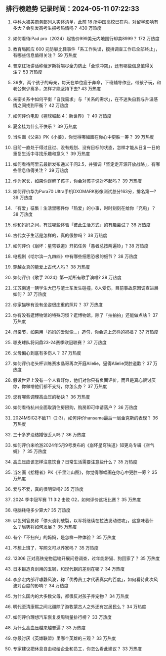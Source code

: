 
## 排行榜趋势 记录时间：2024-05-11 07:22:33
  
  1. 中科大被美商务部列入实体清单，此前 18 所中国高校已在内，对留学影响有多大？会引发高考生报考热情吗？ 430 万热度
    
  2. 如何看待iPad pro（2024）起售价999美元内地国行却卖8999？ 172 万热度
    
  3. 教育局回应 600 元防攀比鞋事件「系工作失误，摸排调查工作已全部终止」，有哪些信息值得关注？ 59 万热度
    
  4. 普京红场讲话称俄罗斯将竭尽全力防止「全球冲突」，还有哪些信息值得关注？ 53 万热度
    
  5. 36岁，两个孩子的母亲，每天在单位疲于奔命，下班辅导作业，带孩子玩，和老公聚少离多，怎样才能坚持下去? 43 万热度
    
  6. 亲密关系中如何平衡「自我需求」与「关系的需求」，在不迷失自我与升温感情之间找到平衡？ 42 万热度
    
  7. 如何评价电影《猩球崛起 4：新世界》？ 40 万热度
    
  8. 夏金桂为什么不快乐？ 39 万热度
    
  9. 当名画《父亲》PK《小姜》，你觉得哪幅画在你心中更胜一筹？ 39 万热度
    
  10. 目前一直处于得过且过、没有规划、没有目标的状态，怎样才能从日复一日的重复生活中寻找乐趣和意义？ 39 万热度
    
  11. 如何看待阿里云最新发布通义千问2.5，并强调「坚定走开源开放战略」，有哪些信息值得关注？ 39 万热度
    
  12. 作为家长，如果你误解了孩子，你会对孩子说对不起吗？ 39 万热度
    
  13. 如何评价华为Pura70 Ultra手机DXOMARK影像测试总分163分，排名第一? 39 万热度
    
  14. 「有爱」征集｜生活里哪件你「热爱」的小事，时时刻刻在给你「充电」？ 38 万热度
    
  15. 你和妈妈之间，有过哪些体验「彼此生活方式」的有趣尝试？ 38 万热度
    
  16. 古代女子生活是怎样的，真的很惨吗？ 38 万热度
    
  17. 如何评价《崩坏：星穹铁道》开拓任务「愚者总按两遍铃」? 38 万热度
    
  18. 电视剧《哈尔滨一九四四》中有哪些细思恐极的细节？ 38 万热度
    
  19. 穿越女真的能爱上古代人吗？ 38 万热度
    
  20. 如何评价《歌手 2024》第一期所有歌手演唱? 38 万热度
    
  21. 江苏南通一辆学生大巴与渣土车发生碰撞，8人受伤，目前事故原因调查进展如何？ 37 万热度
    
  22. 你家猫咪有没有坐姿很庄重的照片？ 37 万热度
    
  23. 你有没有逛博物馆的特殊习惯？逛博物馆，除了「拍拍拍」还能做点啥？ 37 万热度
    
  24. 母亲节，如果用「妈妈的爱就像...」造句，你会送上怎样的祝福？ 37 万热度
    
  25. 哪支球队将问鼎23-24赛季欧冠联赛？ 37 万热度
    
  26. 父母偏心到底有多伤人？ 37 万热度
    
  27. 如何评价老头杯训练赛水晶哥再次开庭Alielie，逼得Alielie哭腔道歉？ 37 万热度
    
  28. 假设世界上没有一个人看好你，他们对你只有负面评价，而且是真心很讨厌你，你做啥他们都不支持，你怎么办？ 37 万热度
    
  29. 您有哪些调理高血压的秘诀？ 36 万热度
    
  30. 如何看待杭州全面取消住房限购，购房即可申请落户？ 36 万热度
    
  31. 2024MSIG2不敌T1（2:3），如何评价hansama最后一局金克斯的表现？ 36 万热度
    
  32. 三十多岁没结婚很丢人吗？ 36 万热度
    
  33. 如何评价米哈游2024年5月9号发布的《崩坏星穹铁道》知更鸟专辑《空气蛹》？ 35 万热度
    
  34. 高血压应该怎样注意饮食？日常生活需要注意些什么？ 35 万热度
    
  35. 当名画《拾穗者》PK《千里江山图》，你觉得哪幅画在你心中更胜一筹？ 35 万热度
    
  36. 爱与不爱，真的很明显吗? 35 万热度
    
  37. 2024 季中冠军赛 T1 3:2 击败 G2，如何评价这场比赛？ 35 万热度
    
  38. 电脑耗电多少算大? 35 万热度
    
  39. 以色列官员称「停火谈判破裂，以军将继续在拉法发动进攻」，这意味着什么？局势将如何发展？ 35 万热度
    
  40. 有个「不扫兴」的妈妈，是怎样一种体验？ 35 万热度
    
  41. 不想上班了，写网文可以养家吗？ 35 万热度
    
  42. 12306 正对高铁宠物运输开展问卷调查，过年能带猫、狗回家了？ 35 万热度
    
  43. 日本锻造真剑用的玉钢，和现代钢的差别在哪？ 34 万热度
    
  44. 李彦宏内部评璩静风波，称「优秀员工才代表真实的百度」，如何看待此次风波对百度的影响？ 34 万热度
    
  45. 为什么国内的大多数父母，都很反对孩子养宠物？ 34 万热度
    
  46. 明代至清康熙之间北疆除了游牧蒙古人之外还有定居民么？ 34 万热度
    
  47. 如何评价理想汽车恢复发周销量排行榜？ 33 万热度
    
  48. 为什么高血压越来越普遍？ 33 万热度
    
  49. 你最讨厌《英雄联盟》里哪个英雄的三观？ 33 万热度
    
  50. 专家建议把休息自由权给企业和员工，你怎么看此建议？ 33 万热度
    